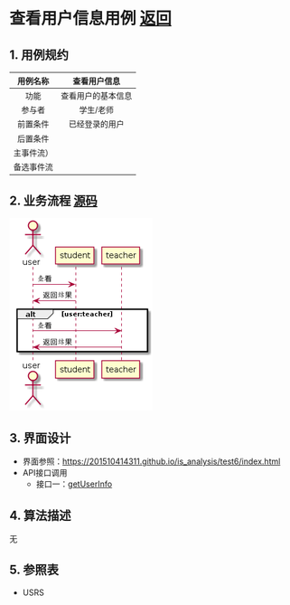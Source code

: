 ﻿# 查看用户信息用例 [返回](./README.md)
## 1. 用例规约
|用例名称|查看用户信息|
|:-:|:-:|
|功能|查看用户的基本信息|
|参与者|学生/老师|
|前置条件|已经登录的用户|
|后置条件||
|主事件流）|
|备选事件流||
## 2. 业务流程 [源码](./yuanma/查看用户信息.puml)
![](./shixutu/lookinfo.png)
## 3. 界面设计

 - 界面参照：https://201510414311.github.io/is_analysis/test6/index.html
 - API接口调用
    - 接口一：[getUserInfo](./getUserInfo.md)
## 4. 算法描述
无
## 5. 参照表
- USRS

